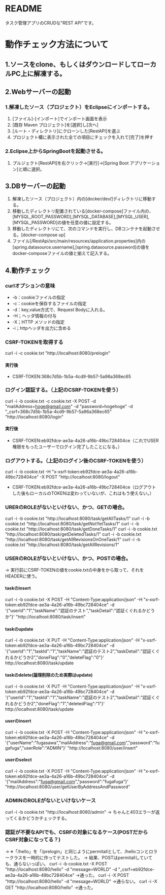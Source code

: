 # README #
タスク管理アプリのCRUDな"REST API"です。

# 動作チェック方法について
## 1.ソースをclone、もしくはダウンロードしてローカルPC上に解凍する。

## 2.Webサーバーの起動
### 1.解凍したソース（プロジェクト）をEclipseにインポートする。
1. [ファイル]-[インポート]でインポート画面を表示
2. [既存 Maven プロジェクト]を[選択]し[次へ]
3. [ルート・ディレクトリ]にクローンした[RestAPI]を選ぶ
4. プロジェクト欄に表示された全ての項目にチェックを入れて[完了]を押す
### 2.Eclipse上からSpringBootを起動させる。
1. プルジェクト[RestAPI]を右クリック→[実行]→[Spring Boot アプリケーション]と順に選択。

## 3.DBサーバーの起動
1. 解凍したソース（プロジェクト）内の[docker/dev/]ディレクトリに移動する。
2. 移動したディレクトリ配置されている[docker-compose]ファイル内の、[MYSQL_ROOT_PASSWORD],[MYSQL_DATABASE],[MYSQL_USER],[MYSQL_PASSWORD]の値を任意の値に設定する。
3. 移動したディレクトリにて、次のコマンドを実行し、DBコンテナを起動させる。[docker-compose up]
4. ファイル[/RestApi/src/main/resources/application.properties]内の[spring.datasource.username],[spring.datasource.password]の値をdocker-composeファイルの値と揃えて記入する。

## 4.動作チェック
### curlオプションの意味
- -b：cookieファイルの指定
- -c：cookieを保存するファイルの指定
- -d：key,value方式で、Request Bodyに入れる。
- -H；ヘッダ情報の付与
- -X；HTTP メソッドの指定
- -i；httpヘッダを出力に含める

### CSRF-TOKENを取得する
curl -i -c cookie.txt "http://localhost:8080/prelogin"
#### 実行後
- CSRF-TOKEN:368c7d5b-1b5a-4cd9-9b57-5a96a368ec65

### ログイン認証する。（上記のCSRF-TOKENを使う）
curl -i -b cookie.txt -c cookie.txt -X POST -d "mailAddress=hoge@gmail.com" -d "password=hogehoge" -d "_csrf=368c7d5b-1b5a-4cd9-9b57-5a96a368ec65" "http://localhost:8080/login"
#### 実行後
- CSRF-TOKEN:eb92fdce-ae3a-4a26-a16b-49bc728404ce（これでUSER権限をもったユーザーでログイン完了したことになる。）

### ログアウトする。（上記のログイン後のCSRF-TOKENを使う）
curl -i -b cookie.txt -H "x-xsrf-token:eb92fdce-ae3a-4a26-a16b-49bc728404ce" -X POST "http://localhost:8080/logout"
- CSRF-TOKEN:eb92fdce-ae3a-4a26-a16b-49bc728404ce（ログアウトした後もローカルのTOKENは変わっていないが、これはもう使えない。）

### URERのROLEがないといけない、かつ、GETの場合。
curl -i -b cookie.txt "http://localhost:8080/task/getAllTasks/1"
curl -i -b cookie.txt "http://localhost:8080/task/getNotYetTasks/1"
curl -i -b cookie.txt "http://localhost:8080/task/getDoneTasks/1"
curl -i -b cookie.txt "http://localhost:8080/task/getDeletedTasks/1"
curl -i -b cookie.txt "http://localhost:8080/task/getAllRevisionsOnOneTask/1"
curl -i -b cookie.txt "http://localhost:8080/task/getAllRevisions/1"

### USERのROLEがないといけない、かつ、POSTの場合。
→ 実行前にCSRF-TOKENの値をcookie.txtの中身をから取って、それをHEADERに使う。
#### taskのinsert
curl -i -b cookie.txt -X POST -H "Content-Type:application/json" -H "x-xsrf-token:eb92fdce-ae3a-4a26-a16b-49bc728404ce" -d '{"userId":"1","taskName":"認証のテスト","taskDetail":"認証くぐれるかどうか"}' "http://localhost:8080/task/insert"
#### taskのupdate
curl -i -b cookie.txt -X PUT -H "Content-Type:application/json" -H "x-xsrf-token:eb92fdce-ae3a-4a26-a16b-49bc728404ce" -d '{"userId":"1","taskId":"1","taskName":"認証のテスト2","taskDetail":"認証くぐれるかどうか2","doneFlag":"0","deleteFlag":"0"}' http://localhost:8080/task/update
#### taskのdelete(論理削除のため実際はupdate)
curl -i -b cookie.txt -X PUT -H "Content-Type:application/json" -H "x-xsrf-token:eb92fdce-ae3a-4a26-a16b-49bc728404ce" -d '{"userId":"1","taskId":"1","taskName":"認証のテスト2","taskDetail":"認証くぐれるかどうか2","doneFlag":"1","deletedFlag":"1"}' http://localhost:8080/task/update
#### userのinsert
curl -i -b cookie.txt -X POST -H "Content-Type:application/json" -H "x-xsrf-token:eb92fdce-ae3a-4a26-a16b-49bc728404ce" -d '{"userName":"fugasawa","mailAddress":"fuga@gmail.com","password":"fugafuga","userRole":"ADMIN"}' "http://localhost:8080/user/insert"
#### userのselect
curl -i -b cookie.txt -X POST -H "Content-Type:application/json" -H "x-xsrf-token:eb92fdce-ae3a-4a26-a16b-49bc728404ce" -d '{"mailAddress":"fuga@gmail.com","password":"fugafuga"}' "http://localhost:8080/user/getUserByAddressAndPassword"

### ADMINのROLEがないといけないケース
curl -i -b cookie.txt "http://localhost:8080/admin"
→ ちゃんと403エラーが返ってくるかどうかチェックする。

### 認証が不要なAPIでも、CSRFの対象になるケース(POSTだからCSRF対象になってる？)
→ ※「/hello」を「/prelogin」と同じようにpermitallとして、/helloコンとロラークラスを一時的に作ってテストした。
→ 結果、POSTはpermitallしていても、通らないっぽい。
curl -i -b cookie.txt -X POST "http://localhost:8080/hello" -d "message=WORLD" -d "_csrf=eb92fdce-ae3a-4a26-a16b-49bc728404ce"
→通った。
curl -i -X POST "http://localhost:8080/hello" -d "message=WORLD"
→通らない。
curl -i -X GET "http://localhost:8080/hello"
→通った。